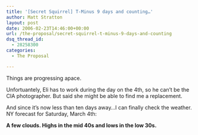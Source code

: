 ```yaml
---
title: '[Secret Squirrel] T-Minus 9 days and counting…'
author: Matt Stratton
layout: post
date: 2006-02-23T14:46:00+00:00
url: /the-proposal/secret-squirrel-t-minus-9-days-and-counting
dsq_thread_id:
  - 28258300
categories:
  - The Proposal

---
```

Things are progressing apace.

Unfortuantely, Eli has to work during the day on the 4th, so he can&#8217;t be the CIA photographer. But said she might be able to find me a replacement.

And since it&#8217;s now less than ten days away&#8230;I can finally check the weather. NY forecast for Saturday, March 4th:
  
**A few clouds. Highs in the mid 40s and lows in the low 30s.**